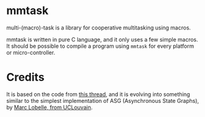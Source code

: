 # mmtask
multi-(macro)-task is a library for cooperative multitasking using macros.

mmtask is written in pure C language, and it only uses a few simple macros. It should be possible to compile a program using `mmtask` for every platform or micro-controller.

# Credits
It is based on the code from [this thread](http://cboard.cprogramming.com/cplusplus-programming/140384-counting-macro.html), and it is evolving into something similar to the simplest implementation of ASG (Asynchronous State Graphs), by [Marc Lobelle, from UCLouvain](https://www.researchgate.net/profile/Marc-Lobelle).
